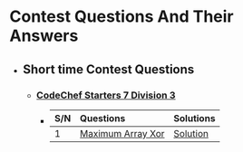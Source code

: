 # Contest Questions And Their Answers

* ## Short time Contest Questions

    * ### [ CodeChef Starters 7 Division 3 ](https://www.codechef.com/START7C)

        * | S/N | Questions   | Solutions  |
          | :---|:------------------------|:-----------|
          | 1 | [Maximum Array Xor](https://www.codechef.com/START7C/problems/MAXARXOR) | [Solution](https://github.com/HluciferS/Python/blob/main/CodeChef%20Contests/P01.py) |